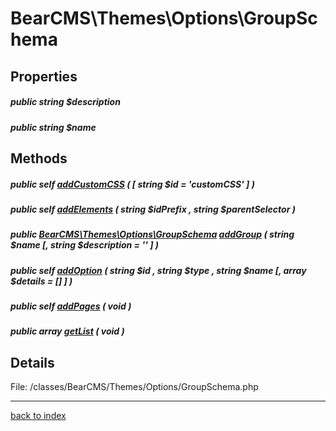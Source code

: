 # BearCMS\Themes\Options\GroupSchema

## Properties

##### public string $description

##### public string $name

## Methods

##### public self [addCustomCSS](bearcms.themes.options.groupschema.addcustomcss.method.md) ( [ string $id = 'customCSS' ] )

##### public self [addElements](bearcms.themes.options.groupschema.addelements.method.md) ( string $idPrefix , string $parentSelector )

##### public [BearCMS\Themes\Options\GroupSchema](bearcms.themes.options.groupschema.class.md) [addGroup](bearcms.themes.options.groupschema.addgroup.method.md) ( string $name [, string $description = '' ] )

##### public self [addOption](bearcms.themes.options.groupschema.addoption.method.md) ( string $id , string $type , string $name [, array $details = [] ] )

##### public self [addPages](bearcms.themes.options.groupschema.addpages.method.md) ( void )

##### public array [getList](bearcms.themes.options.groupschema.getlist.method.md) ( void )

## Details

File: /classes/BearCMS/Themes/Options/GroupSchema.php

---

[back to index](index.md)

